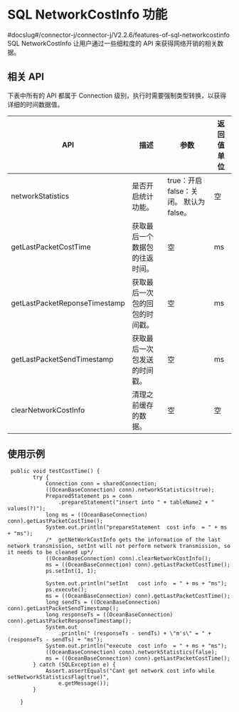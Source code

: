 SQL NetworkCostInfo 功能 
===========================================
#docslug#/connector-j/connector-j/V2.2.6/features-of-sql-networkcostinfo
SQL NetworkCostInfo 让用户通过一些细粒度的 API 来获得网络开销的相关数据。

相关 API 
---------------------------

下表中所有的 API 都属于 Connection 级别，执行时需要强制类型转换，以获得详细的时间数据值。


|              API              |       描述        |                              参数                               | 返回值单位 |
|-------------------------------|-----------------|---------------------------------------------------------------|-------|
| networkStatistics             | 是否开启统计功能。       | true：开启  false：关闭。 默认为 false。 | 空     |
| getLastPacketCostTime         | 获取最后一个数据包的往返时间。 | 空                                                             | ms    |
| getLastPacketReponseTimestamp | 获取最后一次包的回包的时间戳。 | 空                                                             | ms    |
| getLastPacketSendTimestamp    | 获取最后一次包发送的时间戳。  | 空                                                             | ms    |
| clearNetworkCostInfo          | 清理之前缓存的数据。      | 空                                                             | 空     |



使用示例 
-------------------------

```unknow
 public void testCostTime() {
        try {
            Connection conn = sharedConnection;
            ((OceanBaseConnection) conn).networkStatistics(true);
            PreparedStatement ps = conn
                .prepareStatement("insert into " + tableName2 + " values(?)");
            long ms = ((OceanBaseConnection) conn).getLastPacketCostTime();
            System.out.println("prepareStatement  cost info  = " + ms + "ms");
            /*  getNetWorkCostInfo gets the information of the last network transmission, setInt will not perform network transmission, so it needs to be cleaned up*/
            ((OceanBaseConnection) conn).clearNetworkCostInfo();
            ms = ((OceanBaseConnection) conn).getLastPacketCostTime();
            ps.setInt(1, 1);

            System.out.println("setInt   cost info  = " + ms + "ms");
            ps.execute();
            ms = ((OceanBaseConnection) conn).getLastPacketCostTime();
            long sendTs = ((OceanBaseConnection) conn).getLastPacketSendTimestamp();
            long responseTs = ((OceanBaseConnection) conn).getLastPacketResponseTimestamp();
            System.out
                .println(" (responseTs - sendTs) + \"m's\" = " + (responseTs - sendTs) + "ms");
            System.out.println("execute  cost info  = " + ms + "ms");
            ((OceanBaseConnection) conn).networkStatistics(false);
            ms = ((OceanBaseConnection) conn).getLastPacketCostTime();
        } catch (SQLException e) {
            Assert.assertEquals("Cant get network cost info while setNetworkStatisticsFlag(true)",
                e.getMessage());
        }

    }
```


